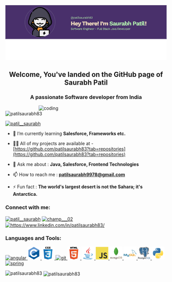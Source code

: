 ![logo](https://github.com/patilsaurabh83/patilsaurabh83/blob/main/Github%20Banner.png)
<h2 align="center">Welcome, You've landed on the GitHub page of Saurabh Patil</h2>
<h3 align="center">A passionate Software developer from India</h3>

<img align ="right" alt = "coding" width=400 src = "https://user-images.githubusercontent.com/55389276/140866485-8fb1c876-9a8f-4d6a-98dc-08c4981eaf70.gif">

<p align="left"> <img src="https://komarev.com/ghpvc/?username=patilsaurabh83&label=Profile%20views&color=0e75b6&style=flat" alt="patilsaurabh83" /> </p>

<p align="left"> <a href="https://twitter.com/patil__saurabh" target="blank"><img src="https://img.shields.io/twitter/follow/patil__saurabh?logo=twitter&style=for-the-badge" alt="patil__saurabh" /></a> </p>

- 🌱 I’m currently learning **Salesforce, Frameworks etc.**

- 👨‍💻 All of my projects are available at - [https://github.com/patilsaurabh83?tab=repositories](https://github.com/patilsaurabh83?tab=repositories)

- 💬 Ask me about : **Java, Salesforce, Frontend Technologies**

- 📫 How to reach me : **patilsaurabh9978@gmail.com**

- ⚡ Fun fact : **The world's largest desert is not the Sahara; it's Antarctica.**

<h3 align="left">Connect with me:</h3>
<p align="left">
<a href="https://twitter.com/patil__saurabh" target="blank"><img align="center" src="https://raw.githubusercontent.com/rahuldkjain/github-profile-readme-generator/master/src/images/icons/Social/twitter.svg" alt="patil__saurabh" height="30" width="40" /></a>
<a href="https://instagram.com/champ____02" target="blank"><img align="center" src="https://raw.githubusercontent.com/rahuldkjain/github-profile-readme-generator/master/src/images/icons/Social/instagram.svg" alt="champ___02" height="30" width="40" /></a>
<a href="https://linkedin.com/in/https://www.linkedin.com/in/patilsaurabh83/" target="blank"><img align="center" src="https://raw.githubusercontent.com/rahuldkjain/github-profile-readme-generator/master/src/images/icons/Social/linked-in-alt.svg" alt="https://www.linkedin.com/in/patilsaurabh83/" height="30" width="40" /></a>
</p>

<h3 align="left">Languages and Tools:</h3>
<p align="left"> <a href="https://angular.io" target="_blank" rel="noreferrer"> <img src="https://angular.io/assets/images/logos/angular/angular.svg" alt="angular" width="40" height="40"/> </a> <a href="https://www.cprogramming.com/" target="_blank" rel="noreferrer"> <img src="https://raw.githubusercontent.com/devicons/devicon/master/icons/c/c-original.svg" alt="c" width="40" height="40"/> </a> <a href="https://www.w3schools.com/css/" target="_blank" rel="noreferrer"> <img src="https://raw.githubusercontent.com/devicons/devicon/master/icons/css3/css3-original-wordmark.svg" alt="css3" width="40" height="40"/> </a> <a href="https://git-scm.com/" target="_blank" rel="noreferrer"> <img src="https://www.vectorlogo.zone/logos/git-scm/git-scm-icon.svg" alt="git" width="40" height="40"/> </a> <a href="https://www.w3.org/html/" target="_blank" rel="noreferrer"> <img src="https://raw.githubusercontent.com/devicons/devicon/master/icons/html5/html5-original-wordmark.svg" alt="html5" width="40" height="40"/> </a> <a href="https://www.java.com" target="_blank" rel="noreferrer"> <img src="https://raw.githubusercontent.com/devicons/devicon/master/icons/java/java-original.svg" alt="java" width="40" height="40"/> </a> <a href="https://developer.mozilla.org/en-US/docs/Web/JavaScript" target="_blank" rel="noreferrer"> <img src="https://raw.githubusercontent.com/devicons/devicon/master/icons/javascript/javascript-original.svg" alt="javascript" width="40" height="40"/> </a> <a href="https://www.mongodb.com/" target="_blank" rel="noreferrer"> <img src="https://raw.githubusercontent.com/devicons/devicon/master/icons/mongodb/mongodb-original-wordmark.svg" alt="mongodb" width="40" height="40"/> </a> <a href="https://www.mysql.com/" target="_blank" rel="noreferrer"> <img src="https://raw.githubusercontent.com/devicons/devicon/master/icons/mysql/mysql-original-wordmark.svg" alt="mysql" width="40" height="40"/> </a> <a href="https://www.postgresql.org" target="_blank" rel="noreferrer"> <img src="https://raw.githubusercontent.com/devicons/devicon/master/icons/postgresql/postgresql-original-wordmark.svg" alt="postgresql" width="40" height="40"/> </a> <a href="https://www.python.org" target="_blank" rel="noreferrer"> <img src="https://raw.githubusercontent.com/devicons/devicon/master/icons/python/python-original.svg" alt="python" width="40" height="40"/> </a> <a href="https://spring.io/" target="_blank" rel="noreferrer"> <img src="https://www.vectorlogo.zone/logos/springio/springio-icon.svg" alt="spring" width="40" height="40"/> </a> </p>

<p><img align="left" src="https://github-readme-stats.vercel.app/api/top-langs?username=patilsaurabh83&show_icons=true&locale=en&layout=compact" alt="patilsaurabh83" /></p>

<p>&nbsp;<img align="center" src="https://github-readme-stats.vercel.app/api?username=patilsaurabh83&show_icons=true&locale=en" alt="patilsaurabh83" /></p>

<br clear="both">

